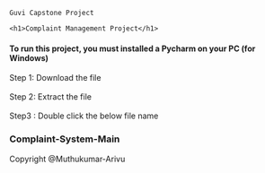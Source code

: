 <!DOCTYPE html>
<html lang="en">
<head>
    <meta charset="UTF-8">
    
    Guvi Capstone Project
</head>
<body>
  
    <h1>Complaint Management Project</h1>
<h4>To run this project, you must installed a Pycharm on your PC (for Windows)</h4>
Step 1: Download the file<br></br>
Step 2: Extract the file<br></br>
Step3 : Double click the below file name<h3>Complaint-System-Main</h3>
</body>
    
<footer>
    Copyright @Muthukumar-Arivu
</footer>
</html>
